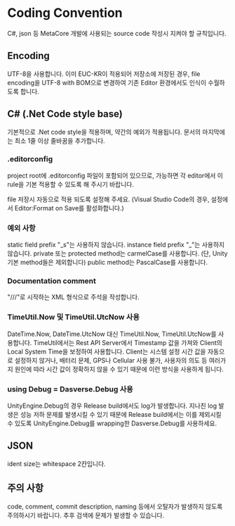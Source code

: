 # Coding Convention
C#, json 등 MetaCore 개발에 사용되는 source code 작성시 지켜야 할 규칙입니다.

## Encoding
UTF-8을 사용합니다. 이미 EUC-KR이 적용되어 저장소에 저장된 경우, file encoding을 UTF-8 with BOM으로 변경하여 기존 Editor 환경에서도 인식이 수월하도록 합니다.

## C# (.Net Code style base)
기본적으로 .Net code style을 적용하며, 약간의 예외가 적용됩니다.
문서의 마지막에는 최소 1줄 이상 줄바꿈을 추가합니다.

### .editorconfig
project root에 .editorconfig 파일이 포함되어 있으므로, 가능하면 각 editor에서 이 rule을 기본 적용할 수 있도록 해 주시기 바랍니다.

file 저장시 자동으로 적용 되도록 설정해 주세요. (Visual Studio Code의 경우, 설정에서 Editor:Format on Save를 활성화합니다.)

### 예외 사항
static field prefix "\_s"는 사용하지 않습니다.
instance field prefix "\_"는 사용하지 않습니다.
private 또는 protected method는 carmelCase를 사용합니다. (단, Unity 기본 method들은 제외합니다)
public method는 PascalCase를 사용합니다.

### Documentation comment
"///"로 시작하는 XML 형식으로 주석을 작성합니다.

### TimeUtil.Now 및 TimeUtil.UtcNow 사용
DateTime.Now, DateTime.UtcNow 대신 TimeUtil.Now, TimeUtil.UtcNow를 사용합니다. TimeUtil에서는 Rest API Server에서 Timestamp 값을 가져와 Client의 Local System Time을 보정하여 사용합니다.
Client는 시스템 설정 시간 값을 자동으로 설정하지 않거나, 배터리 문제, GPS나 Cellular 사용 불가, 사용자의 의도 등 여러가지 원인에 따라 시간 값이 정확하지 않을 수 있기 때문에 이런 방식을 사용하게 됩니다.

### using Debug = Dasverse.Debug 사용
UnityEngine.Debug의 경우 Release build에서도 log가 발생합니다. 지나친 log 발생은 성능 저하 문제를 발생시킬 수 있기 때문에 Release build에서는 이를 제외시킬 수 있도록 UnityEngine.Debug를 wrapping한 Dasverse.Debug를 사용하세요.

## JSON
ident size는 whitespace 2칸입니다.

## 주의 사항
code, comment, commit description, naming 등에서 오탈자가 발생하지 않도록 주의하시기 바랍니다. 추후 검색에 문제가 발생할 수 있습니다.